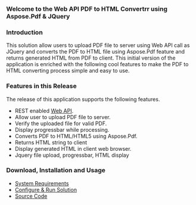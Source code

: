 ### Welcome to the Web API PDF to HTML Convertrr using Aspose.Pdf & JQuery

### Introduction
This solution allow users to upload PDF file to server using Web API call as JQuery and converts the PDF to HTML file using Aspose.Pdf feature and returns generated HTML from PDF to client. This initial version of the application is enriched with the following cool features to make the PDF to HTML converting process simple and easy to use.

### Features in this Release
The release of this application supports the following features.
* REST enabled [Web API](http://www.asp.net/web-api).
* Allow user to upload PDF file to server.
* Verify the uploaded file for valid PDF.
* Display progressbar while processing.
* Converts PDF to HTML/HTML5 using Aspose.Pdf.
* Returns HTML string to client
* Display generated HTML in client web browser.
* Jquery file upload, progressbar, HTML display

### Download, Installation and Usage
* [System Requirements](https://github.com/MRizwanKhan/PDF_TO_HTML_ASPOSE_JQUERY/wiki/Welcome-to-the-Web-API-PDF-to-HTML-Convertrr-using-Aspose.Pdf-&-JQuery)
* [Configure & Run Solution](https://github.com/MRizwanKhan/PDF_TO_HTML_ASPOSE_JQUERY/wiki/Welcome-to-the-Web-API-PDF-to-HTML-Convertrr-using-Aspose.Pdf-&-JQuery)
* [Source Code](https://github.com/MRizwanKhan/PDF_TO_HTML_ASPOSE_JQUERY/tree/master/PDFtoHTMLConverterAsposePdfAndJQuery)

